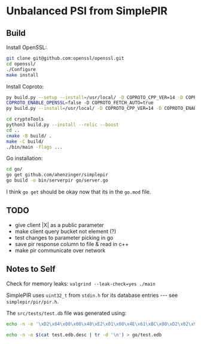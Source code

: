 # Unbalanced PSI from SimplePIR

## Build

Install OpenSSL:
```bash
git clone git@github.com:openssl/openssl.git
cd openssl/
./Configure
make install
```

Install Coproto:
```bash
py build.py --setup --install=/usr/local/ -D COPROTO_CPP_VER=14 -D COPROTO_ENABLE_BOOST=true -D
COPROTO_ENABLE_OPENSSL=false -D COPROTO_FETCH_AUTO=true
py build.py --install=/usr/local/ -D COPROTO_CPP_VER=14 -D COPROTO_ENABLE_BOOST=true -D COPROTO_ENABLE_OPENSSL=false -D COPROTO_FETCH_AUTO=true
```

```bash
cd cryptoTools
python3 build.py --install --relic --boost
cd ..
cmake -B build/ .
make -C build/
./bin/main -flags ...
```

Go installation:
```bash
cd go/
go get github.com/ahenzinger/simplepir
go build -o bin/serverpir go/server.go
```

I think `go get` should be okay now that its in the `go.mod` file.

## TODO
- give client |X| as a public parameter
- make client query bucket not element (?)
- test changes to parameter picking in go
- save pir response column to file & read in c++
- make pir communicate over network

## Notes to Self
Check for memory leaks: `valgrind --leak-check=yes ./main`

SimplePIR uses `uint32_t` from `stdin.h` for its database entries --- see `simplepir/pir/pir.h`.

The `src/tests/test.db` file was generated using:
```bash
echo -n -e '\xD2\x04\x00\x00\x40\xE2\x01\x00\x4E\x61\xBC\x00\xD2\x02\x96\x49' > src/tests/test.db
```
```bash
echo -n -e $(cat test.edb.desc | tr -d '\n') > go/test.edb
```
